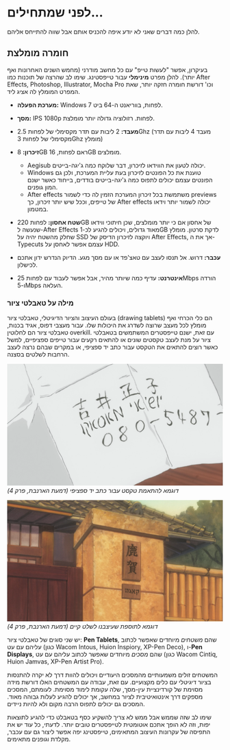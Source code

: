 # לפני שמתחילים...

להלן כמה דברים שאני לא יודע איפה להכניס אותם אבל שווה להתייחס אליהם.

## חומרה מומלצת

בעיקרון, אפשר "לעשות טייפ" עם כל מחשב מודרני
(מחמש השנים האחרונות ואף יותר).
להלן מפרט **מינימלי** עבור טייפסטינג.
שימו לב שהרצה של תוכנות כמו
After Effects, Photoshop, Illustrator, Mocha Pro וכו'
דורשת חומרה חזקה יותר, שאת המפרט המומלץ לה אציג ליד.

- **מערכת הפעלה:** Windows 7 לפחות, בווריאנט ה-64 ביט.
- **מסך:** IPS 1080p לפחות. רזולוציה גדולה יותר מומלצת.
- **מעבד:** 2 ליבות עם תדר מקסימלי של לפחות 2.5Ghz (מעבד 4 ליבות עם תדר מקסימלי של לפחות 3Ghz מומלץ)
- **זיכרון:** 8GB ראם לפחות, 16GB מומלצים.

  - Aegisub יכולה לטעון את הווידאו לזיכרון, דבר שלוקח כמה ג'יגה-בייטים.
  - Windows טוענת את כל הפונטים לזיכרון בעת עליית המערכת, ולכן גם הפונטים עצמם יכולים לתפוס כמה ג'יגה-בייטים בודדים, בייחוד כאשר ישנם המון גופנים.
  - After effects משתמשת בכל זיכרון המערכת הזמין לה כדי לשמור previews של טייפים, וככל שיש יותר זיכרון, כך After effects יכולה לשמור יותר וידאו במטמון.

- **שטח אחסון:** לפחות 220GB של אחסון אם כי יותר מומלצים,
שכן חיתוכי ווידאו שנעשה ל-After Effects
מאוד גדולים, ויכולים להגיע לכ-1GB לדקת סרטון. 
מומלץ שחלק מהשטח יהיה על SSD ויוקצה לזיכרון הדיסק של After Effects,
אך את ה-Typecuts עצמם אפשר לאחסן על HDD.

- **עכבר:** דרוש. אל תנסו לעצב עם טאצ'פד או עם מסך מגע. הדיוק הנדרש ידון אתכם לכישלון.

- **אינטרנט:** עדיף כמה שיותר מהיר, אבל אפשר לעבוד עם לפחות 25Mbps הורדה ו-5Mbps העלאה.

### מילה על טאבלטי ציור

בעולם העיצוב והציור הדיגיטלי, טאבלטי ציור (drawing tablets)
הם כלי הכרחי ואף מומלץ לכל מעצב שרוצה לשדרג את היכולות שלו.
עבור מעצבי דפוס,
אגיד בכנות,
טאבלטי ציור הם לחלוטין overkill.
עם זאת,
ישנם טייפסטרים המשתמשים בטאבלטי ציור
על מנת לעצב טקסטים שונים
או להתאים רקעים עבור טייפים ספציפיים,
למשל
כאשר רוצים להתאים את הטקסט עבור כתב יד ספציפי,
או במקרים שבהם נרצה לעצב הרחבות לשלטים בסצנה.

![](/images/usgai-drop-custom-drawing-01.png)
*דוגמא להתאמת טקסט עבור כתב יד ספציפי
(דמעת הארנבת, פרק 4)*

![](/images/usgai-drop-custom-drawing-04.png)
*דוגמא לתוספת שעיצבנו לשלט קיים
(דמעת הארנבת, פרק 4)*

יש שני סוגים של טאבלטי ציור:
**Pen Tablets**, שהם *משטחים* מיוחדים שאפשר לכתוב עליהם עם עט
(כגון Wacom Intous, Huion Inspiory, XP-Pen Deco),
ו-**Pen Displays**, שהם *מסכים* מיוחדים שאפשר לכתוב עליהם עם עט
(כגון Wacom Cintiq, Huion Jamvas, XP-Pen Artist Pro).

המשטחים זולים משמעותיים מהמסכים היעודיים
ויכולים להוות דרך לא יקרה להתנסות בציור דיגיטלי עם כלים מקצועיים.
עם זאת,
עבודה עם המשטחים האלו דורשת מידה מסוימת של קורדינציית עין-מסך,
שלה עקומת לימוד מסוימת.
לעומתם,
המסכים מספקים דרך אינטואיטיבית לציור במחשב, אך יכולים להגיע לעלות גבוהה מאוד.
המסכים גם יכולים לתפוס הרבה מקום ולא להיות ניידים.

שימו לב שזה שממש אבל ממש לא צריך להשקיע כסף בטאבלט כדי להגיע לתוצאות יפות,
וזה לא הופך אתכם אוטומטית לטייפסטרים טובים יותר.
לדעתי, 
כל עוד יש את התפיסה של עקרונות העיצוב המתאימים,
טייפסטינג יפה אפשר ליצור גם עם עכבר, מקלדת וגופנים מתאימים.

